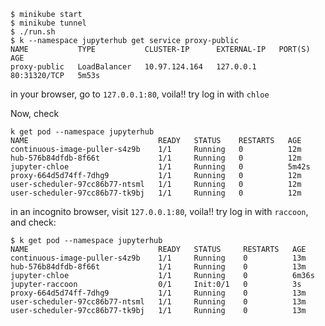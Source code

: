 ```commandline
$ minikube start
$ minikube tunnel
$ ./run.sh
$ k --namespace jupyterhub get service proxy-public
NAME           TYPE           CLUSTER-IP      EXTERNAL-IP   PORT(S)        AGE
proxy-public   LoadBalancer   10.97.124.164   127.0.0.1     80:31320/TCP   5m53s
```

in your browser, go to `127.0.0.1:80`, voila!! try log in with `chloe`

Now, check 
```commandline
k get pod --namespace jupyterhub
NAME                             READY   STATUS    RESTARTS   AGE
continuous-image-puller-s4z9b    1/1     Running   0          12m
hub-576b84dfdb-8f66t             1/1     Running   0          12m
jupyter-chloe                    1/1     Running   0          5m42s
proxy-664d5d74ff-7dhg9           1/1     Running   0          12m
user-scheduler-97cc86b77-ntsml   1/1     Running   0          12m
user-scheduler-97cc86b77-tk9bj   1/1     Running   0          12m
```

in an incognito browser, visit `127.0.0.1:80`, voila!! try log in with `raccoon`, 
and check:
```commandline
$ k get pod --namespace jupyterhub
NAME                             READY   STATUS     RESTARTS   AGE
continuous-image-puller-s4z9b    1/1     Running    0          13m
hub-576b84dfdb-8f66t             1/1     Running    0          13m
jupyter-chloe                    1/1     Running    0          6m36s
jupyter-raccoon                  0/1     Init:0/1   0          3s
proxy-664d5d74ff-7dhg9           1/1     Running    0          13m
user-scheduler-97cc86b77-ntsml   1/1     Running    0          13m
user-scheduler-97cc86b77-tk9bj   1/1     Running    0          13m
```

